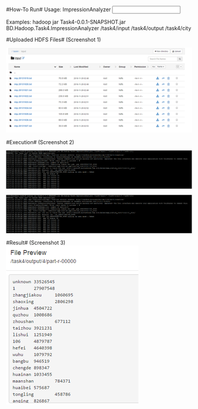 #How-To Run#
Usage: ImpressionAnalyzer <input path> <output path> <city file location>

Examples:
hadoop jar Task4-0.0.1-SNAPSHOT.jar BD.Hadoop.Task4.ImpressionAnalyzer /task4/input /task4/output /task4/city


#Uploaded HDFS Files# (Screenshot 1)

![Uploaded HDFS Files](./screenshots/1_HDFS_Files.png)

#Execution# (Screenshot 2)

![Execution](./screenshots/2_Execution_part1.png)

![Execution](./screenshots/2_Execution_part1.png)

#Result# (Screenshot 3)
![Result](./screenshots/3_Result.png)

